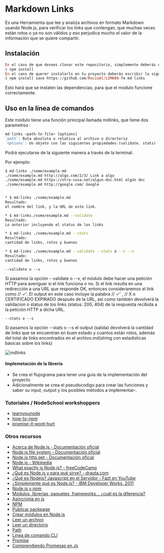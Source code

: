 # Markdown Links
Es una Herramienta que lee y analiza archivos en formato Markdown usando Node.js, para verificar los links que contengan, que muchas veces están rotos o ya no son válidos y eso perjudica mucho el valor de la información que se quiere compartir.

##  Instalación
```hs
En el caso de que desees clonar este repositorio, simplemente deberás escribir en tu consola :
$ npm install
En el caso de querer instalarlo en tu proyecto deberás escribir la siguiente línea de comando :
$ npm install save https://github.com/RocioAl/LIM009-fe-md-links
 ``` 
Esto hará que se instalen las dependencias, para que el módulo funcione correctamente.
## Uso en la línea de comandos

Este módulo tiene una función principal llamada mdlinks, que tiene dos parametros :
```js
md-links <path-to-file> [options]
`path`: Ruta absoluta o relativa al archivo o directorio
`options`: Un objeto con las siguientes propiedades:(validate, stats)
 ``` 
  Podrá ejecutarse de la siguiente manera a través de la terminal:
 
 Por ejemplo:

```sh
$ md-links ./some/example.md
./some/example.md http://algo.com/2/3/ Link a algo
./some/example.md https://otra-cosa.net/algun-doc.html algún doc
./some/example.md http://google.com/ Google


* $ md-links ./some/example.md
Resultado:
el nombre del link, y la URL de este link.

* $ md-links./some/example.md --validate
Resultado:
Lo anterior incluyendo el status de los links

* $ md-links ./some/example.md --stats
Resultado:
cantidad de links, rotos y buenos

* $ md-links ./some/example.md --validate --stats ó --v --s
Resultado:
cantidad de links, rotos y buenos
```
`--validate o --v`

Si pasamos la opción --validate o --v, el módulo debe hacer una petición HTTP para averiguar si el link funciona o no. Si el link resulta en una redirección a una URL que responde OK, entonces consideraremos el link como // ✓'.
El output en este caso incluye la palabra // ✓' , // X  o CERTIFICADO EXPIRADO después de la URL, así como también devolverá la validacion o status de los links (status: 200, 404) de la respuesta recibida a la petición HTTP a dicha URL.


`--stats o --s`

Si pasamos la opción --stats o --s el output (salida) devolverá la cantidad de links que se encuentran en buen estado y cuantos están rotos, además del total de links encontrados en el archivo.md(string con estadísticas básicas sobre los links)



![mdlinks](https://user-images.githubusercontent.com/47761211/60787605-f64fe500-a11f-11e9-8f9c-5d2d4c18a284.gif)



#### Implemetación de la librería

* Se crea el flujograma para tener una guía de la implementación del    proyecto 
* Adicionalmente se crea el pseudocodigo para crear las funciones y saber su input, output y los posibles métodos a implementar-.


### Tutoriales / NodeSchool workshoppers

- [learnyounode](https://github.com/workshopper/learnyounode)
- [how-to-npm](https://github.com/workshopper/how-to-npm)
- [promise-it-wont-hurt](https://github.com/stevekane/promise-it-wont-hurt)

### Otros recursos

- [Acerca de Node.js - Documentación oficial](https://nodejs.org/es/about/)
- [Node.js file system - Documentación oficial](https://nodejs.org/api/fs.html)
- [Node.js http.get - Documentación oficial](https://nodejs.org/api/http.html#http_http_get_options_callback)
- [Node.js - Wikipedia](https://es.wikipedia.org/wiki/Node.js)
- [What exactly is Node.js? - freeCodeCamp](https://medium.freecodecamp.org/what-exactly-is-node-js-ae36e97449f5)
- [¿Qué es Node.js y para qué sirve? - drauta.com](https://www.drauta.com/que-es-nodejs-y-para-que-sirve)
- [¿Qué es Nodejs? Javascript en el Servidor - Fazt en YouTube](https://www.youtube.com/watch?v=WgSc1nv_4Gw)
- [¿Simplemente qué es Node.js? - IBM Developer Works, 2011](https://www.ibm.com/developerworks/ssa/opensource/library/os-nodejs/index.html)
- [Node.js y npm](https://www.genbeta.com/desarrollo/node-js-y-npm)
- [Módulos, librerías, paquetes, frameworks... ¿cuál es la diferencia?](http://community.laboratoria.la/t/modulos-librerias-paquetes-frameworks-cual-es-la-diferencia/175)
- [Asíncronía en js](https://carlosazaustre.com/manejando-la-asincronia-en-javascript/)
- [NPM](https://docs.npmjs.com/getting-started/what-is-npm)
- [Publicar packpage](https://docs.npmjs.com/getting-started/publishing-npm-packages)
- [Crear módulos en Node.js](https://docs.npmjs.com/getting-started/publishing-npm-packages)
- [Leer un archivo](https://nodejs.org/api/fs.html#fs_fs_readfile_path_options_callback)
- [Leer un directorio](https://nodejs.org/api/fs.html#fs_fs_readdir_path_options_callback)
- [Path](https://nodejs.org/api/path.html)
- [Linea de comando CLI](https://medium.com/netscape/a-guide-to-create-a-nodejs-command-line-package-c2166ad0452e)
- [Promise](https://javascript.info/promise-basics)
- [Comprendiendo Promesas en Js](https://hackernoon.com/understanding-promises-in-javascript-13d99df067c1)
